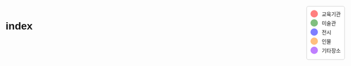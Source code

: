 # index
<!DOCTYPE html>
<html lang="ko">
<head>
  <meta charset="UTF-8">
  <meta name="viewport" content="width=device-width, initial-scale=1.0">
  <title>장욱진 미술관 네트워크 그래프</title>
  <script src="https://d3js.org/d3.v7.min.js"></script>
  <style>
    body { 
      font-family: 'Malgun Gothic', sans-serif; 
      margin: 0;
      padding: 20px;
    }
    .node circle { 
      stroke: #fff; 
      stroke-width: 2px; 
      cursor: pointer;
    }
    .node text { 
      font-size: 10px; 
      pointer-events: none;
      text-anchor: middle;
      dominant-baseline: middle;
    }
    .link { 
      stroke: #999; 
      stroke-opacity: 0.6; 
      stroke-width: 1.5px;
    }
    .legend {
      position: absolute;
      top: 20px;
      right: 20px;
      background: white;
      border: 1px solid #ccc;
      padding: 10px;
      border-radius: 5px;
    }
    .legend-item {
      display: flex;
      align-items: center;
      margin-bottom: 5px;
    }
    .legend-color {
      width: 20px;
      height: 20px;
      margin-right: 10px;
      border-radius: 50%;
    }
  </style>
</head>
<body>
  <div class="legend">
    <div class="legend-item">
      <div class="legend-color" style="background-color: #ff7f7f;"></div>
      <span>교육기관</span>
    </div>
    <div class="legend-item">
      <div class="legend-color" style="background-color: #7fbf7f;"></div>
      <span>미술관</span>
    </div>
    <div class="legend-item">
      <div class="legend-color" style="background-color: #7f7fff;"></div>
      <span>전시</span>
    </div>
    <div class="legend-item">
      <div class="legend-color" style="background-color: #ffbf7f;"></div>
      <span>인물</span>
    </div>
    <div class="legend-item">
      <div class="legend-color" style="background-color: #bf7fff;"></div>
      <span>기타장소</span>
    </div>
  </div>
  
  <svg width="1200" height="800"></svg>
  
  <script>
    // 실제 데이터를 기반으로 한 노드 정의
    const nodes = [
      // 교육기관
      {id: "양정고등보통학교", group: "교육기관", type: "장소"},
      {id: "무사시노미술대학", group: "교육기관", type: "장소"},
      {id: "서울대학교", group: "교육기관", type: "장소"},
      
      // 미술관/전시기관
      {id: "국립현대미술관", group: "미술관", type: "장소"},
      {id: "장욱진고택", group: "미술관", type: "장소"},
      {id: "장욱진미술문화관", group: "미술관", type: "장소"},
      {id: "양주시립장욱진미술관", group: "미술관", type: "장소"},
      {id: "서울 인사아트센터", group: "미술관", type: "장소"},
      {id: "여수 예술의전당", group: "미술관", type: "장소"},
      {id: "서울 현대화랑", group: "미술관", type: "장소"},
      {id: "국립현대미술관 덕수궁", group: "미술관", type: "장소"},
      
      // 기타장소
      {id: "홍도", group: "기타장소", type: "장소"},
      
      // 전시
      {id: "장욱진의 삶과 예술세계", group: "전시", type: "전시"},
      {id: "장욱진 탄생, 인사동 라인에 서다", group: "전시", type: "전시"},
      {id: "한국 근현대미술 걸작전", group: "전시", type: "전시"},
      {id: "강건강의 아트토이展", group: "전시", type: "전시"},
      {id: "장욱진 30주기 기념전", group: "전시", type: "전시"},
      {id: "기억 전시관 고택", group: "전시", type: "전시"},
      {id: "장욱진의 봄날꽃숲", group: "전시", type: "전시"},
      
      // 인물
      {id: "장욱진", group: "인물", type: "인물"},
      {id: "유채원", group: "인물", type: "인물"},
      {id: "장효순", group: "인물", type: "인물"},
      {id: "오갑초", group: "인물", type: "인물"},
      {id: "윤나오", group: "인물", type: "인물"},
      {id: "김창실", group: "인물", type: "인물"},
      {id: "최복순", group: "인물", type: "인물"}
    ];

    // 실제 데이터를 기반으로 한 링크 정의
    const links = [
      // 장욱진과 장소 연결
      {source: "장욱진", target: "양정고등보통학교"},
      {source: "장욱진", target: "무사시노미술대학"},
      {source: "장욱진", target: "서울대학교"},
      {source: "장욱진", target: "홍도"},
      {source: "장욱진", target: "국립현대미술관"},
      {source: "장욱진", target: "장욱진고택"},
      {source: "장욱진", target: "장욱진미술문화관"},
      {source: "장욱진", target: "양주시립장욱진미술관"},
      
      // 유채원과 장소 연결
      {source: "유채원", target: "양정고등보통학교"},
      {source: "유채원", target: "무사시노미술대학"},
      {source: "유채원", target: "서울대학교"},
      {source: "유채원", target: "홍도"},
      {source: "유채원", target: "국립현대미술관"},
      {source: "유채원", target: "장욱진미술문화관"},
      {source: "유채원", target: "양주시립장욱진미술관"},
      
      // 기타 인물과 장소 연결
      {source: "장효순", target: "장욱진고택"},
      {source: "장효순", target: "장욱진미술문화관"},
      {source: "장효순", target: "양주시립장욱진미술관"},
      {source: "김창실", target: "장욱진고택"},
      {source: "최복순", target: "장욱진고택"},
      {source: "오갑초", target: "장욱진미술문화관"},
      {source: "윤나오", target: "양주시립장욱진미술관"},
      
      // 전시와 장소 연결
      {source: "장욱진의 삶과 예술세계", target: "양주시립장욱진미술관"},
      {source: "장욱진 탄생, 인사동 라인에 서다", target: "서울 인사아트센터"},
      {source: "한국 근현대미술 걸작전", target: "여수 예술의전당"},
      {source: "강건강의 아트토이展", target: "양주시립장욱진미술관"},
      {source: "장욱진 30주기 기념전", target: "서울 현대화랑"},
      {source: "기억 전시관 고택", target: "국립현대미술관 덕수궁"},
      {source: "장욱진의 봄날꽃숲", target: "양주시립장욱진미술관"},
      
      // 전시와 장욱진 연결
      {source: "장욱진", target: "장욱진의 삶과 예술세계"},
      {source: "장욱진", target: "장욱진 탄생, 인사동 라인에 서다"},
      {source: "장욱진", target: "한국 근현대미술 걸작전"},
      {source: "장욱진", target: "강건강의 아트토이展"},
      {source: "장욱진", target: "장욱진 30주기 기념전"},
      {source: "장욱진", target: "기억 전시관 고택"},
      {source: "장욱진", target: "장욱진의 봄날꽃숲"}
    ];

    const width = 1200, height = 800;

    const svg = d3.select("svg")
      .attr("width", width)
      .attr("height", height);

    // 그룹별 색상 정의
    const color = d3.scaleOrdinal()
      .domain(["교육기관", "미술관", "전시", "인물", "기타장소"])
      .range(["#ff7f7f", "#7fbf7f", "#7f7fff", "#ffbf7f", "#bf7fff"]);

    // 시뮬레이션 설정
    const simulation = d3.forceSimulation(nodes)
      .force("link", d3.forceLink(links).id(d => d.id).distance(100))
      .force("charge", d3.forceManyBody().strength(-300))
      .force("center", d3.forceCenter(width / 2, height / 2))
      .force("collision", d3.forceCollide().radius(30));

    // 링크 그리기
    const link = svg.append("g")
      .attr("class", "links")
      .selectAll("line")
      .data(links)
      .join("line")
      .attr("class", "link");

    // 노드 그룹 생성
    const node = svg.append("g")
      .attr("class", "nodes")
      .selectAll("g")
      .data(nodes)
      .join("g")
      .attr("class", "node")
      .call(drag(simulation));

    // 노드 원 그리기
    node.append("circle")
      .attr("r", d => d.type === "인물" ? 25 : d.type === "전시" ? 20 : 18)
      .attr("fill", d => color(d.group))
      .attr("stroke", "#fff")
      .attr("stroke-width", 2);

    // 노드 텍스트 추가
    node.append("text")
      .text(d => d.id.length > 8 ? d.id.substring(0, 8) + "..." : d.id)
      .attr("font-size", "10px")
      .attr("text-anchor", "middle")
      .attr("dy", ".35em")
      .attr("fill", "black");

    // 툴팁 기능
    node.append("title")
      .text(d => `${d.id} (${d.group})`);

    // 시뮬레이션 업데이트
    simulation.on("tick", () => {
      link
        .attr("x1", d => d.source.x)
        .attr("y1", d => d.source.y)
        .attr("x2", d => d.target.x)
        .attr("y2", d => d.target.y);

      node
        .attr("transform", d => `translate(${d.x},${d.y})`);
    });

    // 드래그 기능
    function drag(simulation) {
      function dragstarted(event, d) {
        if (!event.active) simulation.alphaTarget(0.3).restart();
        d.fx = d.x;
        d.fy = d.y;
      }

      function dragged(event, d) {
        d.fx = event.x;
        d.fy = event.y;
      }

      function dragended(event, d) {
        if (!event.active) simulation.alphaTarget(0);
        d.fx = null;
        d.fy = null;
      }

      return d3.drag()
        .on("start", dragstarted)
        .on("drag", dragged)
        .on("end", dragended);
    }
  </script>
</body>
</html>
